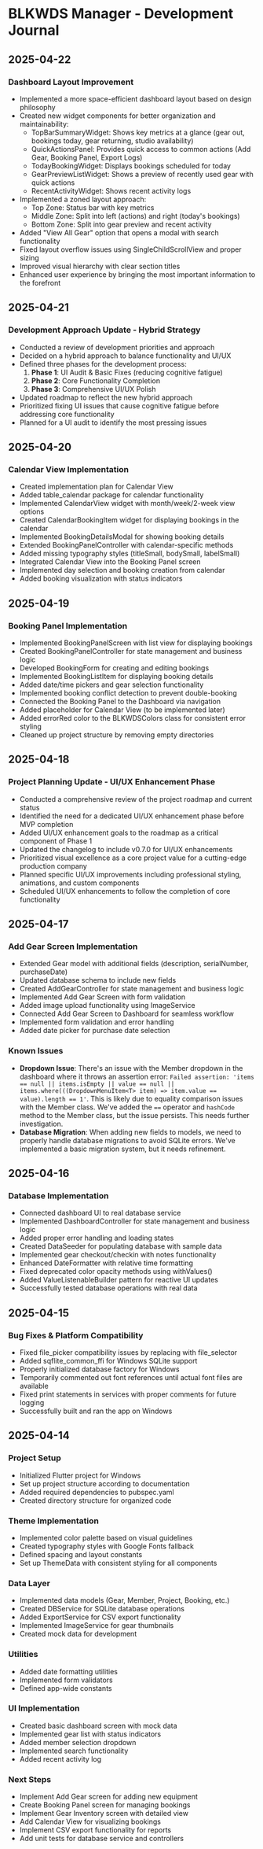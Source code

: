 # BLKWDS Manager - Development Journal

## 2025-04-22

### Dashboard Layout Improvement

- Implemented a more space-efficient dashboard layout based on design philosophy
- Created new widget components for better organization and maintainability:
  - TopBarSummaryWidget: Shows key metrics at a glance (gear out, bookings today, gear returning, studio availability)
  - QuickActionsPanel: Provides quick access to common actions (Add Gear, Booking Panel, Export Logs)
  - TodayBookingWidget: Displays bookings scheduled for today
  - GearPreviewListWidget: Shows a preview of recently used gear with quick actions
  - RecentActivityWidget: Shows recent activity logs
- Implemented a zoned layout approach:
  - Top Zone: Status bar with key metrics
  - Middle Zone: Split into left (actions) and right (today's bookings)
  - Bottom Zone: Split into gear preview and recent activity
- Added "View All Gear" option that opens a modal with search functionality
- Fixed layout overflow issues using SingleChildScrollView and proper sizing
- Improved visual hierarchy with clear section titles
- Enhanced user experience by bringing the most important information to the forefront

## 2025-04-21

### Development Approach Update - Hybrid Strategy

- Conducted a review of development priorities and approach
- Decided on a hybrid approach to balance functionality and UI/UX
- Defined three phases for the development process:
  1. **Phase 1**: UI Audit & Basic Fixes (reducing cognitive fatigue)
  2. **Phase 2**: Core Functionality Completion
  3. **Phase 3**: Comprehensive UI/UX Polish
- Updated roadmap to reflect the new hybrid approach
- Prioritized fixing UI issues that cause cognitive fatigue before addressing core functionality
- Planned for a UI audit to identify the most pressing issues

## 2025-04-20

### Calendar View Implementation

- Created implementation plan for Calendar View
- Added table_calendar package for calendar functionality
- Implemented CalendarView widget with month/week/2-week view options
- Created CalendarBookingItem widget for displaying bookings in the calendar
- Implemented BookingDetailsModal for showing booking details
- Extended BookingPanelController with calendar-specific methods
- Added missing typography styles (titleSmall, bodySmall, labelSmall)
- Integrated Calendar View into the Booking Panel screen
- Implemented day selection and booking creation from calendar
- Added booking visualization with status indicators

## 2025-04-19

### Booking Panel Implementation

- Implemented BookingPanelScreen with list view for displaying bookings
- Created BookingPanelController for state management and business logic
- Developed BookingForm for creating and editing bookings
- Implemented BookingListItem for displaying booking details
- Added date/time pickers and gear selection functionality
- Implemented booking conflict detection to prevent double-booking
- Connected the Booking Panel to the Dashboard via navigation
- Added placeholder for Calendar View (to be implemented later)
- Added errorRed color to the BLKWDSColors class for consistent error styling
- Cleaned up project structure by removing empty directories

## 2025-04-18

### Project Planning Update - UI/UX Enhancement Phase

- Conducted a comprehensive review of the project roadmap and current status
- Identified the need for a dedicated UI/UX enhancement phase before MVP completion
- Added UI/UX enhancement goals to the roadmap as a critical component of Phase 1
- Updated the changelog to include v0.7.0 for UI/UX enhancements
- Prioritized visual excellence as a core project value for a cutting-edge production company
- Planned specific UI/UX improvements including professional styling, animations, and custom components
- Scheduled UI/UX enhancements to follow the completion of core functionality

## 2025-04-17

### Add Gear Screen Implementation

- Extended Gear model with additional fields (description, serialNumber, purchaseDate)
- Updated database schema to include new fields
- Created AddGearController for state management and business logic
- Implemented Add Gear Screen with form validation
- Added image upload functionality using ImageService
- Connected Add Gear Screen to Dashboard for seamless workflow
- Implemented form validation and error handling
- Added date picker for purchase date selection

### Known Issues

- **Dropdown Issue**: There's an issue with the Member dropdown in the dashboard where it throws an assertion error: `Failed assertion: 'items == null || items.isEmpty || value == null || items.where(((DropdownMenuItem<T> item) => item.value == value).length == 1'`. This is likely due to equality comparison issues with the Member class. We've added the `==` operator and `hashCode` method to the Member class, but the issue persists. This needs further investigation.
- **Database Migration**: When adding new fields to models, we need to properly handle database migrations to avoid SQLite errors. We've implemented a basic migration system, but it needs refinement.

## 2025-04-16

### Database Implementation

- Connected dashboard UI to real database service
- Implemented DashboardController for state management and business logic
- Added proper error handling and loading states
- Created DataSeeder for populating database with sample data
- Implemented gear checkout/checkin with notes functionality
- Enhanced DateFormatter with relative time formatting
- Fixed deprecated color opacity methods using withValues()
- Added ValueListenableBuilder pattern for reactive UI updates
- Successfully tested database operations with real data

## 2025-04-15

### Bug Fixes & Platform Compatibility

- Fixed file_picker compatibility issues by replacing with file_selector
- Added sqflite_common_ffi for Windows SQLite support
- Properly initialized database factory for Windows
- Temporarily commented out font references until actual font files are available
- Fixed print statements in services with proper comments for future logging
- Successfully built and ran the app on Windows

## 2025-04-14

### Project Setup

- Initialized Flutter project for Windows
- Set up project structure according to documentation
- Added required dependencies to pubspec.yaml
- Created directory structure for organized code

### Theme Implementation

- Implemented color palette based on visual guidelines
- Created typography styles with Google Fonts fallback
- Defined spacing and layout constants
- Set up ThemeData with consistent styling for all components

### Data Layer

- Implemented data models (Gear, Member, Project, Booking, etc.)
- Created DBService for SQLite database operations
- Added ExportService for CSV export functionality
- Implemented ImageService for gear thumbnails
- Created mock data for development

### Utilities

- Added date formatting utilities
- Implemented form validators
- Defined app-wide constants

### UI Implementation

- Created basic dashboard screen with mock data
- Implemented gear list with status indicators
- Added member selection dropdown
- Implemented search functionality
- Added recent activity log

### Next Steps

- Implement Add Gear screen for adding new equipment
- Create Booking Panel screen for managing bookings
- Implement Gear Inventory screen with detailed view
- Add Calendar View for visualizing bookings
- Implement CSV export functionality for reports
- Add unit tests for database service and controllers
